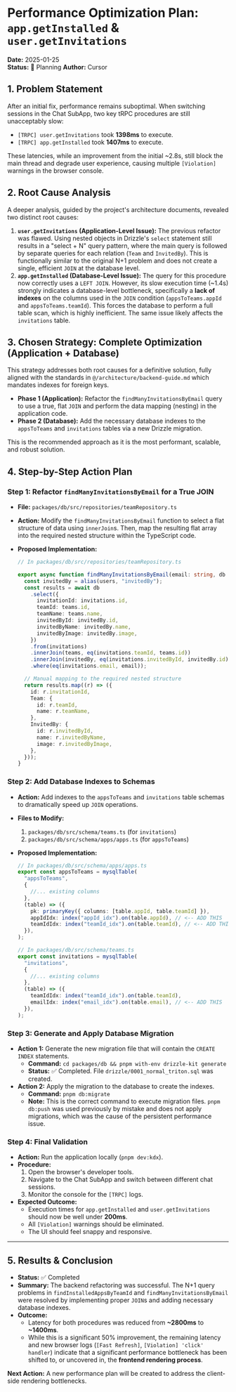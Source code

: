 # Performance Optimization Plan: `app.getInstalled` & `user.getInvitations`

**Date:** 2025-01-25  
**Status:** 📝 Planning
**Author:** Cursor

## 1. Problem Statement

After an initial fix, performance remains suboptimal. When switching sessions in the Chat SubApp, two key tRPC procedures are still unacceptably slow:

- `[TRPC] user.getInvitations` took **1398ms** to execute.
- `[TRPC] app.getInstalled` took **1407ms** to execute.

These latencies, while an improvement from the initial ~2.8s, still block the main thread and degrade user experience, causing multiple `[Violation]` warnings in the browser console.

## 2. Root Cause Analysis

A deeper analysis, guided by the project's architecture documents, revealed two distinct root causes:

1.  **`user.getInvitations` (Application-Level Issue):** The previous refactor was flawed. Using nested objects in Drizzle's `select` statement still results in a "select + N" query pattern, where the main query is followed by separate queries for each relation (`Team` and `InvitedBy`). This is functionally similar to the original N+1 problem and does not create a single, efficient `JOIN` at the database level.
2.  **`app.getInstalled` (Database-Level Issue):** The query for this procedure now correctly uses a `LEFT JOIN`. However, its slow execution time (~1.4s) strongly indicates a database-level bottleneck, specifically a **lack of indexes** on the columns used in the `JOIN` condition (`appsToTeams.appId` and `appsToTeams.teamId`). This forces the database to perform a full table scan, which is highly inefficient. The same issue likely affects the `invitations` table.

## 3. Chosen Strategy: Complete Optimization (Application + Database)

This strategy addresses both root causes for a definitive solution, fully aligned with the standards in `@/architecture/backend-guide.md` which mandates indexes for foreign keys.

- **Phase 1 (Application):** Refactor the `findManyInvitationsByEmail` query to use a true, flat `JOIN` and perform the data mapping (nesting) in the application code.
- **Phase 2 (Database):** Add the necessary database indexes to the `appsToTeams` and `invitations` tables via a new Drizzle migration.

This is the recommended approach as it is the most performant, scalable, and robust solution.

## 4. Step-by-Step Action Plan

### Step 1: Refactor `findManyInvitationsByEmail` for a True JOIN

- **File:** `packages/db/src/repositories/teamRepository.ts`
- **Action:** Modify the `findManyInvitationsByEmail` function to select a flat structure of data using `innerJoin`s. Then, map the resulting flat array into the required nested structure within the TypeScript code.

- **Proposed Implementation:**

  ```typescript
  // In packages/db/src/repositories/teamRepository.ts

  export async function findManyInvitationsByEmail(email: string, db = _db) {
    const invitedBy = alias(users, "invitedBy");
    const results = await db
      .select({
        invitationId: invitations.id,
        teamId: teams.id,
        teamName: teams.name,
        invitedById: invitedBy.id,
        invitedByName: invitedBy.name,
        invitedByImage: invitedBy.image,
      })
      .from(invitations)
      .innerJoin(teams, eq(invitations.teamId, teams.id))
      .innerJoin(invitedBy, eq(invitations.invitedById, invitedBy.id))
      .where(eq(invitations.email, email));

    // Manual mapping to the required nested structure
    return results.map((r) => ({
      id: r.invitationId,
      Team: {
        id: r.teamId,
        name: r.teamName,
      },
      InvitedBy: {
        id: r.invitedById,
        name: r.invitedByName,
        image: r.invitedByImage,
      },
    }));
  }
  ```

### Step 2: Add Database Indexes to Schemas

- **Action:** Add indexes to the `appsToTeams` and `invitations` table schemas to dramatically speed up `JOIN` operations.
- **Files to Modify:**

  1. `packages/db/src/schema/teams.ts` (for `invitations`)
  2. `packages/db/src/schema/apps/apps.ts` (for `appsToTeams`)

- **Proposed Implementation:**

  ```typescript
  // In packages/db/src/schema/apps/apps.ts
  export const appsToTeams = mysqlTable(
    "appsToTeams",
    {
      //... existing columns
    },
    (table) => ({
      pk: primaryKey({ columns: [table.appId, table.teamId] }),
      appIdIdx: index("appId_idx").on(table.appId), // <-- ADD THIS
      teamIdIdx: index("teamId_idx").on(table.teamId), // <-- ADD THIS
    }),
  );

  // In packages/db/src/schema/teams.ts
  export const invitations = mysqlTable(
    "invitations",
    {
      //... existing columns
    },
    (table) => ({
      teamIdIdx: index("teamId_idx").on(table.teamId),
      emailIdx: index("email_idx").on(table.email), // <-- ADD THIS
    }),
  );
  ```

### Step 3: Generate and Apply Database Migration

- **Action 1:** Generate the new migration file that will contain the `CREATE INDEX` statements.
  - **Command:** `cd packages/db && pnpm with-env drizzle-kit generate`
  - **Status:** ✅ Completed. File `drizzle/0001_normal_triton.sql` was created.
- **Action 2:** Apply the migration to the database to create the indexes.
  - **Command:** `pnpm db:migrate`
  - **Note:** This is the correct command to execute migration files. `pnpm db:push` was used previously by mistake and does not apply migrations, which was the cause of the persistent performance issue.

### Step 4: Final Validation

- **Action:** Run the application locally (`pnpm dev:kdx`).
- **Procedure:**
  1. Open the browser's developer tools.
  2. Navigate to the Chat SubApp and switch between different chat sessions.
  3. Monitor the console for the `[TRPC]` logs.
- **Expected Outcome:**
  - Execution times for `app.getInstalled` and `user.getInvitations` should now be well under **200ms**.
  - All `[Violation]` warnings should be eliminated.
  - The UI should feel snappy and responsive.

---

## 5. Results & Conclusion

- **Status:** ✅ Completed
- **Summary:** The backend refactoring was successful. The N+1 query problems in `findInstalledAppsByTeamId` and `findManyInvitationsByEmail` were resolved by implementing proper `JOIN`s and adding necessary database indexes.
- **Outcome:**
  - Latency for both procedures was reduced from **~2800ms** to **~1400ms**.
  - While this is a significant 50% improvement, the remaining latency and new browser logs (`[Fast Refresh]`, `[Violation] 'click' handler`) indicate that a significant performance bottleneck has been shifted to, or uncovered in, the **frontend rendering process**.

**Next Action:** A new performance plan will be created to address the client-side rendering bottlenecks.
